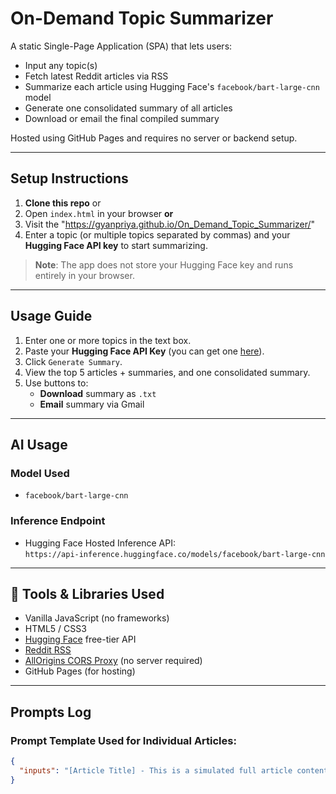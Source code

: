 # On-Demand Topic Summarizer

A static Single-Page Application (SPA) that lets users:
- Input any topic(s)
- Fetch latest Reddit articles via RSS
- Summarize each article using Hugging Face's `facebook/bart-large-cnn` model
- Generate one consolidated summary of all articles
- Download or email the final compiled summary

Hosted using GitHub Pages and requires no server or backend setup.

---

## Setup Instructions

1. **Clone this repo** or 
2. Open `index.html` in your browser **or**
3. Visit the "https://gyanpriya.github.io/On_Demand_Topic_Summarizer/"
4. Enter a topic (or multiple topics separated by commas) and your **Hugging Face API key** to start summarizing.

> **Note**: The app does not store your Hugging Face key and runs entirely in your browser.

---

## Usage Guide

1. Enter one or more topics in the text box.
2. Paste your **Hugging Face API Key** (you can get one [here](https://huggingface.co/settings/tokens)).
3. Click `Generate Summary`.
4. View the top 5 articles + summaries, and one consolidated summary.
5. Use buttons to:
   - **Download** summary as `.txt`
   - **Email** summary via Gmail

---

## AI Usage

### Model Used
- `facebook/bart-large-cnn`

### Inference Endpoint
- Hugging Face Hosted Inference API:  
  `https://api-inference.huggingface.co/models/facebook/bart-large-cnn`

---

## 🔧 Tools & Libraries Used

- Vanilla JavaScript (no frameworks)
- HTML5 / CSS3
- [Hugging Face](https://huggingface.co) free-tier API
- [Reddit RSS](https://www.reddit.com/wiki/rss/)
- [AllOrigins CORS Proxy](https://allorigins.win/) (no server required)
- GitHub Pages (for hosting)

---

## Prompts Log

### Prompt Template Used for Individual Articles:

```json
{
  "inputs": "[Article Title] - This is a simulated full article content for testing summarization."
}
